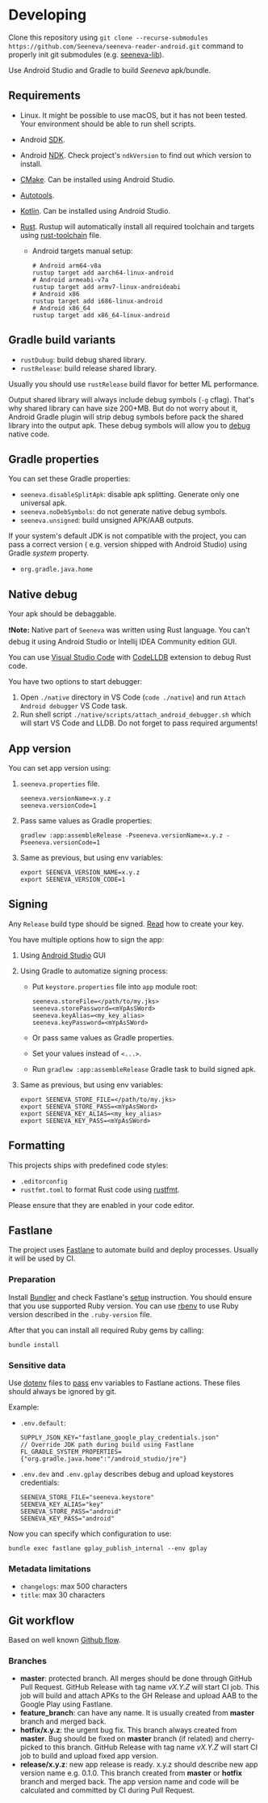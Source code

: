 # Developing

Clone this repository using `git clone --recurse-submodules https://github.com/Seeneva/seeneva-reader-android.git` command to properly init git submodules (e.g. [seeneva-lib](https://github.com/Seeneva/seeneva-lib)).

Use Android Studio and Gradle to build *Seeneva* apk/bundle.

## Requirements

- Linux. It might be possible to use macOS, but it has not been tested. Your environment should be able to run shell scripts.
- Android [SDK](https://developer.android.com/studio).
- Android [NDK](https://developer.android.com/ndk). Check project's `ndkVersion` to find out which version to install.
- [CMake](https://developer.android.com/ndk/guides/cmake). Can be installed using Android Studio.
- [Autotools](https://www.gnu.org/software/automake/faq/autotools-faq.html).
- [Kotlin](https://developer.android.com/kotlin). Can be installed using Android Studio.
- [Rust](https://www.rust-lang.org/tools/install). Rustup will automatically install all required
  toolchain and targets using [rust-toolchain](../rust-toolchain) file.

    - Android targets manual setup:

      ```console
      # Android arm64-v8a
      rustup target add aarch64-linux-android
      # Android armeabi-v7a
      rustup target add armv7-linux-androideabi
      # Android x86
      rustup target add i686-linux-android
      # Android x86_64
      rustup target add x86_64-linux-android
      ```

## Gradle build variants

- `rustDubug`: build debug shared library.
- `rustRelease`: build release shared library.

Usually you should use `rustRelease` build flavor for better ML performance.

Output shared library will always include debug symbols (`-g` cflag). That's why shared library can
have size 200+MB. But do not worry about it, Android Gradle plugin will strip debug symbols before
pack the shared library into the output apk. These debug symbols will allow you
to [debug](#native-debug) native code.

## Gradle properties

You can set these Gradle properties:

- `seeneva.disableSplitApk`: disable apk splitting. Generate only one universal apk.
- `seeneva.noDebSymbols`: do not generate native debug symbols.
- `seeneva.unsigned`: build unsigned APK/AAB outputs.

If your system's default JDK is not compatible with the project, you can pass a correct version (
e.g. version shipped with Android Studio) using Gradle *system* property.

- `org.gradle.java.home`

## Native debug

Your apk should be debaggable.

:exclamation:**Note:** Native part of `Seeneva` was written using Rust language. You can't debug it
using Android Studio or Intellij IDEA Community edition GUI.

You can use [Visual Studio Code](https://code.visualstudio.com)
with [CodeLLDB](https://marketplace.visualstudio.com/items?itemName=vadimcn.vscode-lldb) extension
to debug Rust code.

You have two options to start debugger:

1. Open `./native` directory in VS Code (`code ./native`) and run `Attach Android debugger` VS Code task.
2. Run shell script `./native/scripts/attach_android_debugger.sh` which will start VS Code and LLDB. Do not forget to pass required arguments!

## App version

You can set app version using:

1. `seeneva.properties` file.

    ```text
    seeneva.versionName=x.y.z
    seeneva.versionCode=1
    ```

2. Pass same values as Gradle properties:

    ```console
    gradlew :app:assembleRelease -Pseeneva.versionName=x.y.z -Pseeneva.versionCode=1
    ```

3. Same as previous, but using env variables:

    ```console
    export SEENEVA_VERSION_NAME=x.y.z
    export SEENEVA_VERSION_CODE=1
    ```

## Signing

Any `Release` build type should be signed. [Read](https://developer.android.com/studio/publish/app-signing#sign-apk) how to create your key.

You have multiple options how to sign the app:

1. Using [Android Studio](https://developer.android.com/studio/publish/app-signing#sign_release) GUI
2. Using Gradle to automatize signing process:
    - Put `keystore.properties` file into `app` module root:

        ```text
        seeneva.storeFile=</path/to/my.jks>
        seeneva.storePassword=<mYpAsSWord>
        seeneva.keyAlias=<my_key_alias>
        seeneva.keyPassword=<mYpAsSWord>
        ```

    - Or pass same values as Gradle properties.
    - Set your values instead of `<...>`.
    - Run `gradlew :app:assembleRelease` Gradle task to build signed apk.

3. Same as previous, but using env variables:

    ```console
    export SEENEVA_STORE_FILE=</path/to/my.jks>
    export SEENEVA_STORE_PASS=<mYpAsSWord>
    export SEENEVA_KEY_ALIAS=<my_key_alias>
    export SEENEVA_KEY_PASS=<mYpAsSWord>
    ```

## Formatting

This projects ships with predefined code styles:

- `.editorconfig`
- `rustfmt.toml` to format Rust code using [rustfmt](https://github.com/rust-lang/rustfmt).

Please ensure that they are enabled in your code editor.

## Fastlane

The project uses [Fastlane](https://fastlane.tools) to automate build and deploy processes. Usually it will be used by CI.

### Preparation

Install [Bundler](https://bundler.io) and check
Fastlane's [setup](https://docs.fastlane.tools/getting-started/android/setup) instruction. You
should ensure that you use supported Ruby version. You can
use [rbenv](https://github.com/rbenv/rbenv) to use Ruby version described in the `.ruby-version`
file.

After that you can install all required Ruby gems by calling:

```console
bundle install
```

### Sensitive data

Use [dotenv](https://github.com/bkeepers/dotenv) files
to [pass](https://docs.fastlane.tools/advanced/other/) env variables to Fastlane actions. These
files should always be ignored by git.

Example:

- `.env.default`:

  ```text
  SUPPLY_JSON_KEY="fastlane_google_play_credentials.json"
  // Override JDK path during build using Fastlane
  FL_GRADLE_SYSTEM_PROPERTIES={"org.gradle.java.home":"/android_studio/jre"}
  ```

- `.env.dev` and `.env.gplay` describes debug and upload keystores credentials:

  ```text
  SEENEVA_STORE_FILE="seeneva.keystore"
  SEENEVA_KEY_ALIAS="key"
  SEENEVA_STORE_PASS="android"
  SEENEVA_KEY_PASS="android"
  ```

Now you can specify which configuration to use:

```console
bundle exec fastlane gplay_publish_internal --env gplay
```

### Metadata limitations

- `changelogs`: max 500 characters
- `title`: max 30 characters

## Git workflow

Based on well known [Github flow](https://guides.github.com/introduction/flow).

### Branches

- **master**: protected branch. All merges should be done through GitHub Pull Request. GitHub Release with tag name *vX.Y.Z* will start CI job. This job will build and attach APKs to the GH Release and upload AAB to the Google Play using Fastlane.
- **feature_branch**: can have any name. It is usually created from **master** branch and merged back.
- **hotfix/x.y.z**: the urgent bug fix. This branch always created from **master**. Bug should be fixed on **master** branch (if related) and cherry-picked to this branch. GitHub Release with tag name *vX.Y.Z* will start CI job to build and upload fixed app version.
- **release/x.y.z**: new app release is ready. x.y.z should describe new app version name e.g. 0.1.0. This branch created from **master** or **hotfix** branch and merged back. The app version name and code will be calculated and committed by CI during Pull Request.
